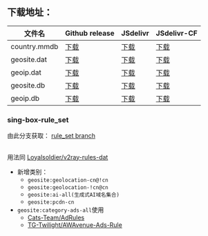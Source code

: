 ## **下载地址**：

| 文件名              | Github release                                                                                                            | JSdelivr                                                                                                                           | JSdelivr-CF                                                                                                                              |
|---------------------|---------------------------------------------------------------------------------------------------------------------------|------------------------------------------------------------------------------------------------------------------------------------|------------------------------------------------------------------------------------------------------------------------------------------|
| country.mmdb        | [下载](https://github.com/Yuu518/sing-box-rules/raw/release/country.mmdb)                                 | [下载](https://cdn.jsdelivr.net/gh/Yuu518/sing-box-rules@release/country.mmdb)                                                  | [下载](https://testingcf.jsdelivr.net/gh/Yuu518/sing-box-rules@release/country.mmdb)                                                  |
| geosite.dat         | [下载](https://github.com/Yuu518/sing-box-rules/raw/release/geosite.dat)                                  | [下载](https://cdn.jsdelivr.net/gh/Yuu518/sing-box-rules@release/geosite.dat)                                                     | [下载](https://testingcf.jsdelivr.net/gh/Yuu518/sing-box-rules@release/geosite.dat)                                                     |
| geoip.dat           | [下载](https://github.com/Yuu518/sing-box-rules/raw/release/geoip.dat)                                    | [下载](https://cdn.jsdelivr.net/gh/Yuu518/sing-box-rules@release/geoip.dat)                                                       | [下载](https://testingcf.jsdelivr.net/gh/Yuu518/sing-box-rules@release/geoip.dat)                                                       |
| geosite.db          | [下载](https://github.com/Yuu518/sing-box-rules/raw/release/geosite.db)                                   | [下载](https://cdn.jsdelivr.net/gh/Yuu518/sing-box-rules@release/geosite.db)                                                      | [下载](https://testingcf.jsdelivr.net/gh/Yuu518/sing-box-rules@release/geosite.db)                                                      |
| geoip.db            | [下载](https://github.com/Yuu518/sing-box-rules/raw/release/geoip.db)                                     | [下载](https://cdn.jsdelivr.net/gh/Yuu518/sing-box-rules@release/geoip.db)                                                        | [下载](https://testingcf.jsdelivr.net/gh/Yuu518/sing-box-rules@release/geoip.db)                                                        |
### **sing-box-rule_set**

由此分支获取： [rule_set branch](https://github.com/Yuu518/sing-box-rules/tree/rule_set)

## 

用法同 [Loyalsoldier/v2ray-rules-dat](https://github.com/Loyalsoldier/v2ray-rules-dat)  

- 新增类别：
  - `geosite:geolocation-cn@!cn`
  - `geosite:geolocation-!cn@cn`
  - `geosite:ai-all(生成式AI域名集合)`
  - `geosite:pcdn-cn`
- `geosite:category-ads-all`使用
  - [Cats-Team/AdRules](https://github.com/Cats-Team/AdRules)
  - [TG-Twilight/AWAvenue-Ads-Rule](https://github.com/TG-Twilight/AWAvenue-Ads-Rule)
